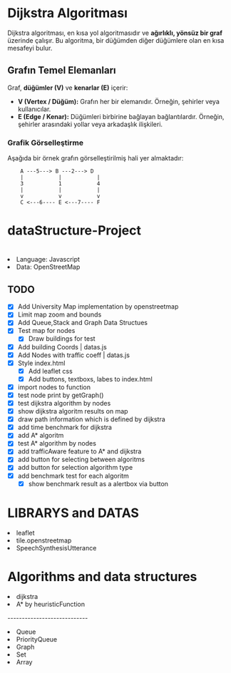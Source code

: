 # Dijkstra Algoritması

Dijkstra algoritması, en kısa yol algoritmasıdır ve **ağırlıklı, yönsüz bir graf** üzerinde çalışır. Bu algoritma, bir düğümden diğer düğümlere olan en kısa mesafeyi bulur.

## Grafın Temel Elemanları

Graf, **düğümler (V)** ve **kenarlar (E)** içerir:

- **V (Vertex / Düğüm):** Grafın her bir elemanıdır. Örneğin, şehirler veya kullanıcılar.
- **E (Edge / Kenar):** Düğümleri birbirine bağlayan bağlantılardır. Örneğin, şehirler arasındaki yollar veya arkadaşlık ilişkileri.

### Grafik Görselleştirme

Aşağıda bir örnek grafın görselleştirilmiş hali yer almaktadır:

```plaintext
    A ---5---> B ---2---> D
    |           |           |
    3           1           4
    |           |           |
    v           v           v
    C <---6---- E <---7---- F
```


# dataStructure-Project

# 
<li>Language: Javascript</li>
<li>Data: OpenStreetMap</li>

## TODO

- [x] Add University Map implementation by openstreetmap
- [x] Limit map zoom and bounds
- [x] Add Queue,Stack and Graph Data Structues
- [x] Test map for nodes
  - [x] Draw buildings for test
- [x] Add building Coords | datas.js
- [x] Add Nodes with traffic coeff | datas.js
- [x] Style index.html 
  - [x] Add leaflet css 
  - [x] Add buttons, textboxs, labes to index.html
- [x] import nodes to function
- [x] test node print by getGraph()
- [x] test dijkstra algorithm by nodes
- [x] show dijkstra algoritm results on map
- [x] draw path information which is defined by dijkstra
- [x] add time benchmark for dijkstra
- [x] add A* algoritm
- [x] test A* algorithm by nodes
- [x] add trafficAware feature to A* and dijkstra
- [x] add button for selecting between algoritms
- [x] add button for selection algorithm type
- [x] add benchmark test for each algoritm
  - [x] show benchmark result as a alertbox via button

# LIBRARYS and DATAS
<li>leaflet</li>
<li>tile.openstreetmap</li>
<li>SpeechSynthesisUtterance</li>

# Algorithms and data structures
<li>dijkstra</li>
<li>A* by heuristicFunction </li>
<p>----------------------------</p>
<li>Queue</li>
<li>PriorityQueue</li>
<li>Graph</li>
<li>Set</li>
<li>Array</li>

